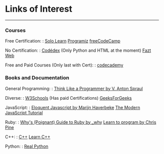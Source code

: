 # Links of Interest
---

### Courses

Free Certification:
:   [Solo Learn](www.sololearn.com)
[Programiz](www.programiz.com)
[freeCodeCamp](www.freecodecamp.org)

No Certification:
:   [Codédex](www.codedex.io) (Only Python and HTML at the moment)
[Fazt Web](www.faztweb.com)

Free and Paid Courses (Only last with Cert):
:   [codecademy](www.codecademy.com)


### Books and Documentation
General Programming:
:   [Think Like a Programmer by V. Anton Spraul](http://www.r-5.org/files/books/computers/overviews/patterns/V_Anton_Spraul-Think_Like_a_Programmer-EN.pdf)

Diverse:
:   [W3Schools](www.w3schools.com) (Has paid Certifications)
[GeeksForGeeks](www.geeksforgeeks.org)

JavaScript:
:   [Eloquent Javascript by Marijn Haverbeke](eloquentjavascript.net)
[The Modern JavaScript Tutorial](javascript.info)

Ruby:
:   [Why's (Poignant) Guide to Ruby by _why](https://poignant.guide)
[Learn to program by Chris Pine](https://pine.fm/LearnToProgram/)

C++:
:   [C++](cplusplus.com)
[Learn C++](learncpp.com)

Python:
:   [Real Python](realpython.com)